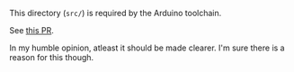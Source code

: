 This directory (`src/`) is required by the Arduino toolchain.

See [this PR](https://github.com/arduino/arduino-builder/pull/148).

In my humble opinion, atleast it should be made clearer. I'm sure there is a reason for this though.
